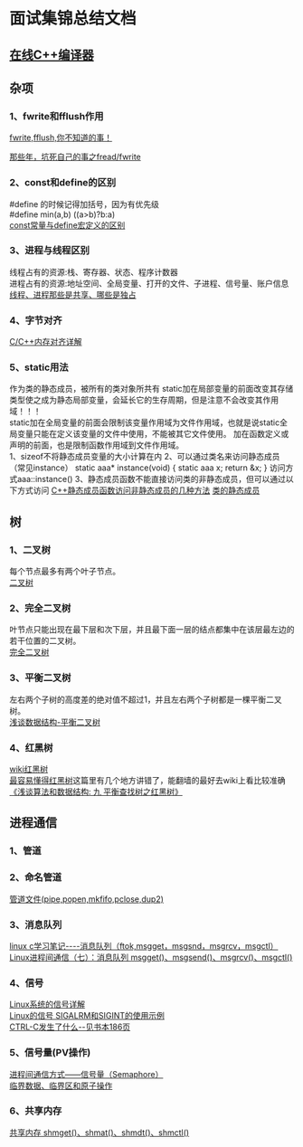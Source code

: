 # 面试集锦总结文档  
## [在线C++编译器](https://wandbox.org/)  
## 杂项
### 1、fwrite和fflush作用

[fwrite,fflush,你不知道的事！](https://blog.csdn.net/zhangxiong2532/article/details/50608898)

[那些年，坑死自己的事之fread/fwrite](https://www.cnblogs.com/ashboy/archive/2014/11/30/fread.html)
### 2、const和define的区别
#define 的时候记得加括号，因为有优先级  
#define min(a,b) ((a>b)?b:a)  
[const常量与define宏定义的区别](https://blog.csdn.net/sinat_20265495/article/details/52945960)  
### 3、进程与线程区别
线程占有的资源:栈、寄存器、状态、程序计数器  
进程占有的资源:地址空间、全局变量、打开的文件、子进程、信号量、账户信息  
[线程、进程那些是共享、哪些是独占](https://www.nowcoder.com/questionTerminal/dbf3fb0fce0a4a199cd985796bdcad78?from=14pdf)
### 4、字节对齐
[C/C++内存对齐详解](https://mp.weixin.qq.com/s?__biz=MzIwNTc4NTEwOQ==&mid=2247483922&idx=1&sn=6fdbd8178dfaccf7732fb7c9b82a4c94&scene=21#wechat_redirect)
### 5、static用法
作为类的静态成员，被所有的类对象所共有
static加在局部变量的前面改变其存储类型使之成为静态局部变量，会延长它的生存周期，但是注意不会改变其作用域！！！   
static加在全局变量的前面会限制该变量作用域为文件作用域，也就是说static全局变量只能在定义该变量的文件中使用，不能被其它文件使用。
加在函数定义或声明的前面，也是限制函数作用域到文件作用域。  
1、sizeof不将静态成员变量的大小计算在内 
2、可以通过类名来访问静态成员（常见instance） 
static aaa* instance(void)
{
	static aaa x;
	return &x;
}
访问方式aaa::instance()
3、静态成员函数不能直接访问类的非静态成员，但可以通过以下方式访问
[C++静态成员函数访问非静态成员的几种方法](https://www.cnblogs.com/rickyk/p/4238380.html)
[类的静态成员](https://mp.weixin.qq.com/s?__biz=MzIwNTc4NTEwOQ==&mid=2247483732&idx=1&sn=942f4ee8f3e0617b1d189eecd492d73f&scene=21#wechat_redirect)




## 树
### 1、二叉树
每个节点最多有两个叶子节点。  
[二叉树](https://blog.csdn.net/cai2016/article/details/52589952)

### 2、完全二叉树
叶节点只能出现在最下层和次下层，并且最下面一层的结点都集中在该层最左边的若干位置的二叉树。  
[完全二叉树](https://baike.baidu.com/item/%E5%AE%8C%E5%85%A8%E4%BA%8C%E5%8F%89%E6%A0%91/7773232?fr=aladdin)

### 3、平衡二叉树
左右两个子树的高度差的绝对值不超过1，并且左右两个子树都是一棵平衡二叉树。  
[浅谈数据结构-平衡二叉树](http://www.cnblogs.com/polly333/p/4798944.html)
### 4、红黑树
[wiki红黑树](https://zh.wikipedia.org/wiki/%E7%BA%A2%E9%BB%91%E6%A0%91)  
[最容易懂得红黑树](https://blog.csdn.net/sun_tttt/article/details/65445754)这篇里有几个地方讲错了，能翻墙的最好去wiki上看比较准确  
[《浅谈算法和数据结构: 九 平衡查找树之红黑树》](http://www.cnblogs.com/yangecnu/p/Introduce-Red-Black-Tree.html)
## 进程通信
### 1、管道
### 2、命名管道
[管道文件(pipe,popen,mkfifo,pclose,dup2)](http://lobert.iteye.com/blog/1707450)  

### 3、消息队列

[linux c学习笔记----消息队列（ftok,msgget，msgsnd，msgrcv，msgctl）](http://lobert.iteye.com/blog/1743256)  
[Linux进程间通信（七）：消息队列 msgget()、msgsend()、msgrcv()、msgctl()](https://www.cnblogs.com/52php/p/5862114.html)

### 4、信号
[Linux系统的信号详解](https://blog.csdn.net/u010889616/article/details/48157937)  
[Linux的信号 SIGALRM和SIGINT的使用示例](https://blog.csdn.net/u010889616/article/details/48158165)  
[CTRL-C发生了什么--见书本186页](https://github.com/CARLPC/sharedoc/blob/master/unix%20cookbook.pdf)

### 5、信号量(PV操作)
[进程间通信方式——信号量（Semaphore）](https://blog.csdn.net/skyroben/article/details/72513985)  
[临界数据、临界区和原子操作](https://www.cnblogs.com/midhillzhou/p/7600837.html)
### 6、共享内存
[共享内存 shmget()、shmat()、shmdt()、shmctl()](https://www.cnblogs.com/52php/p/5861372.html)

